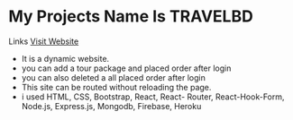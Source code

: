 # My Projects Name Is TRAVELBD

Links
[Visit Website](https://react-travel-bd.web.app/)

- It is a dynamic website.
- you can add a tour package and placed order after login
- you can also deleted a all placed order after login
- This site can be routed without reloading the page.
- i used HTML, CSS, Bootstrap, React, React- Router, React-Hook-Form, Node.js, Express.js, Mongodb, Firebase, Heroku